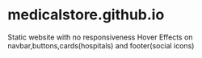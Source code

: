# medicalstore.github.io
Static website with no responsiveness
Hover Effects on navbar,buttons,cards(hospitals) and footer(social icons)
